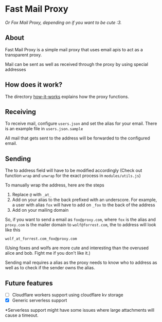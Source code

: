 # Fast Mail Proxy

_Or Fox Mail Proxy, depending on if you want to be cute :3._

## About

Fast Mail Proxy is a simple mail proxy that uses email apis to act as a
transparent proxy.

Mail can be sent as well as received through the proxy by using special
addresses

## How does it work?

The directory [how-it-works](/how-it-works) explains how the proxy functions.

## Receiving

To receive mail, configure `users.json` and set the alias for your email. There
is an example file in `users.json.sample`

All mail that gets sent to the address will be forwarded to the configured
email.

## Sending

The to address field will have to be modified accordingly (Check out function
`wrap` and `unwrap` for the exact process in `modules/utils.js`)

To manually wrap the address, here are the steps

1. Replace `@` with `_at_`
2. Add on your alias to the back prefixed with an underscore. For example, a
   user with alias `fox` will have to add on `_fox` to the back of the address
3. Add on your mailing domain

So, if you want to send a email as `fox@proxy.com`, where `fox` is the alias and
`proxy.com` is the mailer domain to `wolf@forrest.com`, the to address will look
like this

`wolf_at_forrest.com_fox@proxy.com`

(Using foxes and wolfs are more cute and interesting than the overused alice and
bob. Fight me if you don't like it.)

Sending mail requires a alias as the proxy needs to know who to address as well
as to check if the sender owns the alias.

## Future features

- [ ] Cloudflare workers support using cloudflare kv storage
- [x] Generic serverless support

*Serverless support might have some issues where large attachments will cause a
timeout.
